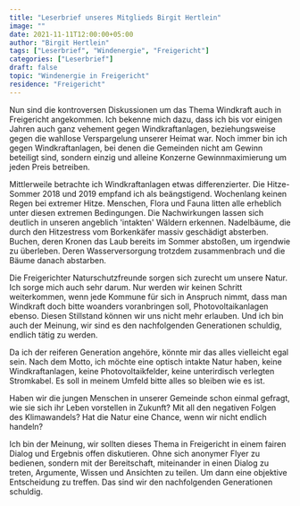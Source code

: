 ```yaml
---
title: "Leserbrief unseres Mitglieds Birgit Hertlein"
image: ""
date: 2021-11-11T12:00:00+05:00
author: "Birgit Hertlein"
tags: ["Leserbrief", "Windenergie", "Freigericht"]
categories: ["Leserbrief"]
draft: false
topic: "Windenergie in Freigericht"
residence: "Freigericht"
---
```


Nun sind die kontroversen Diskussionen um das Thema Windkraft auch in Freigericht angekommen. Ich bekenne mich dazu, dass ich bis vor einigen Jahren auch ganz vehement gegen Wind&shy;kraft&shy;anlagen, beziehungsweise gegen die wahllose Verspargelung unserer Heimat war. Noch immer bin ich gegen Wind&shy;kraft&shy;anlagen, bei denen die Gemeinden nicht am Gewinn beteiligt sind, sondern einzig und alleine Konzerne Gewinnmaximierung um jeden Preis betreiben.  

Mittlerweile betrachte ich Wind&shy;kraft&shy;anlagen etwas differenzierter. Die Hitze-Sommer 2018 und 2019 empfand ich als beängstigend. Wochenlang keinen Regen bei extremer Hitze. Menschen, Flora und Fauna litten alle erheblich unter diesen extremen Bedingungen. Die Nachwirkungen lassen sich deutlich in unseren angeblich 'intakten' Wäldern erkennen. Nadelbäume, die durch den Hitzestress vom Borkenkäfer massiv geschädigt absterben. Buchen, deren Kronen das Laub bereits im Sommer abstoßen, um irgendwie zu überleben. Deren Wasserversorgung trotzdem zusammenbrach und die Bäume danach abstarben.  

Die Freigerichter Naturschutzfreunde sorgen sich zurecht um unsere Natur. Ich sorge mich auch sehr darum. Nur werden wir keinen Schritt weiterkommen, wenn jede Kommune für sich in Anspruch nimmt, dass man Windkraft doch bitte woanders voranbringen soll, Photovoltaikanlagen ebenso. Diesen Stillstand können wir uns nicht mehr erlauben. Und ich bin auch der Meinung, wir sind es den nachfolgenden Generationen schuldig, endlich tätig zu werden.  

Da ich der reiferen Generation angehöre, könnte mir das alles vielleicht egal sein. Nach dem Motto, ich möchte eine optisch intakte Natur haben, keine Wind&shy;kraft&shy;anlagen, keine Photovoltaikfelder, keine unterirdisch verlegten Stromkabel. Es soll in meinem Umfeld bitte alles so bleiben wie es ist.  

Haben wir die jungen Menschen in unserer Gemeinde schon einmal gefragt, wie sie sich ihr Leben vorstellen in Zukunft? Mit all den negativen Folgen des Klimawandels? Hat die Natur eine Chance, wenn wir nicht endlich handeln?  

Ich bin der Meinung, wir sollten dieses Thema in Freigericht in einem fairen Dialog und Ergebnis offen diskutieren. Ohne sich anonymer Flyer zu bedienen, sondern mit der Bereitschaft, miteinander in einen Dialog zu treten, Argumente, Wissen und Ansichten zu teilen. Um dann eine objektive Entscheidung zu treffen. Das sind wir den nachfolgenden Generationen schuldig.
